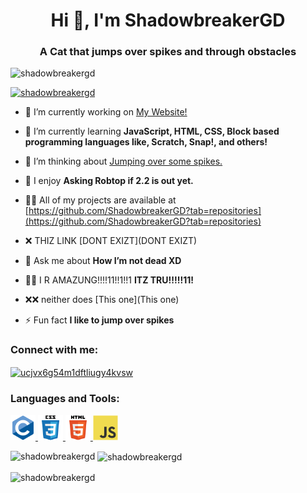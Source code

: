 <h1 align="center">Hi 👋, I'm ShadowbreakerGD</h1>
<h3 align="center">A Cat that jumps over spikes and through obstacles</h3>

<p align="left"> <img src="https://komarev.com/ghpvc/?username=shadowbreakergd&label=Profile%20views&color=0e75b6&style=flat" alt="shadowbreakergd" /> </p>

<p align="left"> <a href="https://github.com/ryo-ma/github-profile-trophy"><img src="https://github-profile-trophy.vercel.app/?username=shadowbreakergd" alt="shadowbreakergd" /></a> </p>

- 🔭 I’m currently working on [My Website!](https://github.com/ShadowbreakerGD/shadowbreakergd.github.io)

- 🌱 I’m currently learning **JavaScript, HTML, CSS, Block based programming languages like, Scratch, Snap!, and others!**

- 🤔 I’m thinking about [Jumping over some spikes.](https://www.youtube.com/watch?v=z1dqP1fu78U)

- 🤩 I enjoy **Asking Robtop if 2.2 is out yet.**

- 👨‍💻 All of my projects are available at [https://github.com/ShadowbreakerGD?tab=repositories](https://github.com/ShadowbreakerGD?tab=repositories)

- ❌ THIZ LINK [DONT EXIZT](DONT EXIZT)

- 💬 Ask me about **How I’m not dead XD**

- 🤩🤩 I R AMAZUNG!!!!11!!1!!1 **ITZ TRU!!!!!11!**

- ❌❌ neither does [This one](This one)

- ⚡ Fun fact **I like to jump over spikes**

<h3 align="left">Connect with me:</h3>
<p align="left">
<a href="https://www.youtube.com/channel/UCjVX6g54M1dFtliUGy4kvsw" target="blank"><img align="center" src="https://raw.githubusercontent.com/rahuldkjain/github-profile-readme-generator/neutral-icons/src/images/icons/Social/youtube.svg" alt="ucjvx6g54m1dftliugy4kvsw" height="30" width="40" /></a>
</p>

<h3 align="left">Languages and Tools:</h3>
<p align="left"> <a href="https://www.cprogramming.com/" target="_blank"> <img src="https://raw.githubusercontent.com/devicons/devicon/master/icons/c/c-original.svg" alt="c" width="40" height="40"/> </a> <a href="https://www.w3schools.com/css/" target="_blank"> <img src="https://raw.githubusercontent.com/devicons/devicon/master/icons/css3/css3-original-wordmark.svg" alt="css3" width="40" height="40"/> </a> <a href="https://www.w3.org/html/" target="_blank"> <img src="https://raw.githubusercontent.com/devicons/devicon/master/icons/html5/html5-original-wordmark.svg" alt="html5" width="40" height="40"/> </a> <a href="https://developer.mozilla.org/en-US/docs/Web/JavaScript" target="_blank"> <img src="https://raw.githubusercontent.com/devicons/devicon/master/icons/javascript/javascript-original.svg" alt="javascript" width="40" height="40"/> </a> </p>

<p><img align="left" src="https://github-readme-stats.vercel.app/api/top-langs?username=shadowbreakergd&show_icons=true&locale=en&layout=compact" alt="shadowbreakergd" /></p>

<p>&nbsp;<img align="center" src="https://github-readme-stats.vercel.app/api?username=shadowbreakergd&show_icons=true&locale=en" alt="shadowbreakergd" /></p>

<p><img align="center" src="https://github-readme-streak-stats.herokuapp.com/?user=shadowbreakergd&" alt="shadowbreakergd" /></p>
